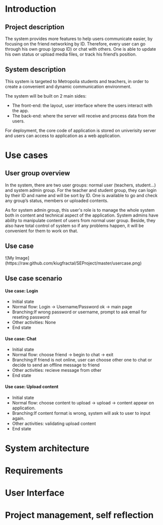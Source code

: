 <h1>Introduction</h1>
<h2>Project description</h2>
<p>The system provides more features to help users communicate easier, by focusing on the friend networking by ID. Therefore, every user can go through his own group (group ID) or chat with others. One is able to update his own status or upload media files, or track his friend’s position.</p>
<h2>System description</h2>
<p>This system is targeted to Metropolia students and teachers, in order to create a convenient and dynamic communication environment.</p>
<p>The system will be built on 2 main sides:
<ul>
<li>The front-end: the layout, user interface where the users interact with the app.</li>
<li>The back-end: where the server will receive and process data from the users.</li>
</ul></p>
<p>For deployment, the core code of application is stored on univerisity server and users can access to application as a web application.</p>

<h1>Use cases</h1>
<h2>User group overview</h2> 
<p>In the system, there are two user groups: normal user (teachers, student...) and system admin group.  For the teacher and student group, they can login by their ID and name and will be sort by ID. One is available to go and check any group’s status, members or uploaded contents.<p>
<p>As for system admin group, this user's role is to manage the whole system both in content and technical aspect of the application. System admins have ability to manipulate content of users from normal user group. Beside, they also have total control of system so if any problems happen, it will be convenient for them to work on that.</p>
<h2>Use case</h2> 
![My Image](https://raw.github.com/kiugfractal/SEProject/master/usercase.png)

<h2>Use case scenario</h2> 
<p>
<h4>Use case: Login </h4> 
<ul>
<li>Initial state</li>
<li>Normal flow: Login -> Username/Password ok -> main page </li>
<li>Branching:If wrong password or username, prompt to ask email for reseting password</li>
<li>Other activities: None </li>
<li>End state </li>
</ul>
</p>

<p>
<h4>Use case: Chat </h4> 
<ul>
<li>Initial state</li>
<li>Normal flow: choose friend -> begin to chat -> exit </li>
<li>Branching:If friend is not online, user can choose other one to chat or decide to send an offline message to friend</li>
<li>Other activities: recieve message from other </li>
<li>End state </li>
</ul>
</p>

<p>
<h4>Use case: Upload content </h4> 
<ul>
<li>Initial state</li>
<li>Normal flow: choose content to upload -> upload -> content appear on application. </li>
<li>Branching:If content format is wrong, system will ask to user to input again.</li>
<li>Other activities: validating upload content </li>
<li>End state </li>
</ul>
</p>

<h1>System architecture</h1>

<h1>Requirements</h1>

<h1>User Interface</h1>

<h1>Project management, self reflection</h1>

